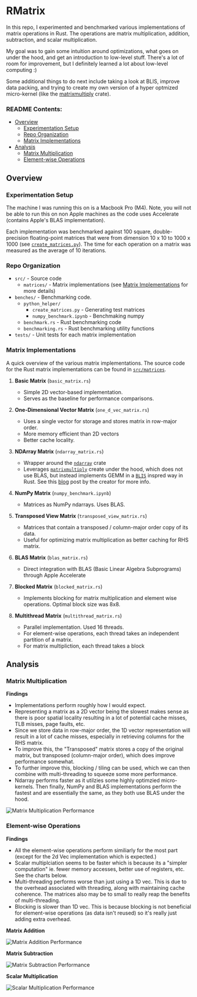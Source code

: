# RMatrix

In this repo, I experimented and benchmarked various implementations of matrix operations in Rust. The operations are matrix multiplication, addition, subtraction, and scalar multiplication.

My goal was to gain some intuition around optimizations, what goes on under the hood, and get an introduction to low-level stuff. There's a lot of room for improvement, but I definitely learned a lot about low-level computing :)

Some additional things to do next include taking a look at BLIS, improve data packing, and trying to create my own version of a hyper optmized micro-kernel (like the [matrixmultiply](https://crates.io/crates/matrixmultiply) crate).

### README Contents:

- [Overview](#overview)
  - [Experimentation Setup](#experimentation-setup)
  - [Repo Organization](#repo-organization)
  - [Matrix Implementations](#matrix-implementations)
- [Analysis](#analysis)
  - [Matrix Multiplication](#matrix-multiplication)
  - [Element-wise Operations](#element-wise-operations)

## Overview

### Experimentation Setup

The machine I was running this on is a Macbook Pro (M4). Note, you will not be able to run this on non Apple machines as the code uses Accelerate (contains Apple's BLAS implementation).

Each implementation was benchmarked against 100 square, double-precision floating-point matrices that were from dimension 10 x 10 to 1000 x 1000 (see [`create_matrices.py`](https://github.com/merrickliu888/RMatrix/blob/main/benches/python_helper/create_matrices.py)). The time for each operation on a matrix was measured as the average of 10 iterations.

### Repo Organization

- `src/` - Source code
  - `matrices/` - Matrix implementations (see [Matrix Implementations](#matrix-implementations) for more details)
- `benches/` - Benchmarking code.
  - `python_helper/`
    - `create_matrices.py` - Generating test matrices
    - `numpy_benchmark.ipynb` - Benchmaking numpy
  - `benchmark.rs` - Rust benchmarking code
  - `benchmarking.rs` - Rust benchmarking utility functions
- `tests/` - Unit tests for each matrix implementation

### Matrix Implementations

A quick overview of the various matrix implementations. The source code for the Rust matrix implementations can be found in [`src/matrices`](https://github.com/merrickliu888/RMatrix/tree/main/src/matrices).

1. **Basic Matrix** (`basic_matrix.rs`)

   - Simple 2D vector-based implementation.
   - Serves as the baseline for performance comparisons.

2. **One-Dimensional Vector Matrix** (`one_d_vec_matrix.rs`)

   - Uses a single vector for storage and stores matrix in row-major order.
   - More memory efficient than 2D vectors
   - Better cache locality.

3. **NDArray Matrix** (`ndarray_matrix.rs`)

   - Wrapper around the [`ndarray`](https://docs.rs/ndarray/latest/ndarray/) crate
   - Leverages [`matrixmultiply`](https://github.com/bluss/matrixmultiply) create under the hood, which does not use BLAS, but instead implements GEMM in a [`BLIS`](https://github.com/flame/blis) inspred way in Rust. See this [blog](https://bluss.github.io/rust/2016/03/28/a-gemmed-rabbit-hole/) post by the creator for more info.

4. **NumPy Matrix** (`numpy_benchmark.ipynb`)

   - Matrices as NumPy ndarrays. Uses BLAS.

5. **Transposed View Matrix** (`transposed_view_matrix.rs`)

   - Matrices that contain a transposed / column-major order copy of its data.
   - Useful for optimizing matrix multiplication as better caching for RHS matrix.

6. **BLAS Matrix** (`blas_matrix.rs`)

   - Direct integration with BLAS (Basic Linear Algebra Subprograms) through Apple Accelerate

7. **Blocked Matrix** (`blocked_matrix.rs`)

   - Implements blocking for matrix multiplication and element wise operations. Optimal block size was 8x8.

8. **Multithread Matrix** (`multithread_matrix.rs`)
   - Parallel implementation. Used 16 threads.
   - For element-wise operations, each thread takes an independent partition of a matrix.
   - For matrix multipliction, each thread takes a block

## Analysis

### Matrix Multiplication

**Findings**

- Implementations perform roughly how I would expect.
- Representing a matrix as a 2D vector being the slowest makes sense as there is poor spatial locality resulting in a lot of potential cache misses, TLB misses, page faults, etc.
- Since we store data in row-major order, the 1D vector representation will result in a lot of cache misses, especially in retrieving columns for the RHS matrix.
- To improve this, the "Transposed" matrix stores a copy of the original matrix, but transposed (column-major order), which does improve performance somewhat.
- To further improve this, blocking / tiling can be used, which we can then combine with multi-threading to squeeze some more performance.
- Ndarray performs faster as it utilzies some highly optimzied micro-kernels. Then finally, NumPy and BLAS implementations perform the fastest and are essentially the same, as they both use BLAS under the hood.

![Matrix Multiplication Performance](images/multiplication_all.png)

### Element-wise Operations

**Findings**

- All the element-wise operations perform similiarly for the most part (except for the 2d Vec implementation which is expected.)
- Scalar multiplciation seems to be faster which is because its a "simpler computation" ie. fewer memory accesses, better use of registers, etc. See the charts below.
- Multi-threading performs worse than just using a 1D vec. This is due to the overhead associated with threading, along with maintaining cache coherence. The matrices also may be to small to really reap the benefits of multi-threading.
- Blocking is slower than 1D vec. This is because blocking is not beneficial for element-wise operations (as data isn't reused) so it's really just adding extra overhead.

**Matrix Addition**

![Matrix Addition Performance](images/addition_all.png)

**Matrix Subtraction**

![Matrix Subtraction Performance](images/subtraction_all.png)

**Scalar Multiplication**

![Scalar Multiplication Performance](images/scalar_multiplication_all.png)
